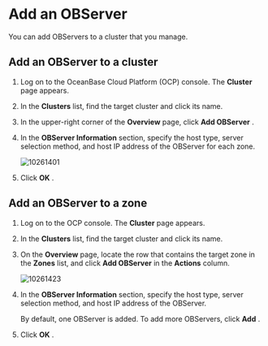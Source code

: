 Add an OBServer 
====================================

You can add OBServers to a cluster that you manage. 

**Add an OBServer to a cluster** 
-----------------------------------------------------

1. Log on to the OceanBase Cloud Platform (OCP) console. The **Cluster** page appears.

   

2. In the **Clusters** list, find the target cluster and click its name.

   

3. In the upper-right corner of the **Overview** page, click **Add OBServer** .

   

4. In the **OBServer Information** section, specify the host type, server selection method, and host IP address of the OBServer for each zone.

   ![10261401](https://help-static-aliyun-doc.aliyuncs.com/assets/img/en-US/4004306461/p343356.png)
   

5. Click **OK** .

   




**Add an OBServer to a zone** 
--------------------------------------------------

1. Log on to the OCP console. The **Cluster** page appears.

   

2. In the **Clusters** list, find the target cluster and click its name.

   

3. On the **Overview** page, locate the row that contains the target zone in the **Zones** list, and click **Add OBServer** in the **Actions** column. 

   ![10261423](https://help-static-aliyun-doc.aliyuncs.com/assets/img/en-US/5004306461/p343375.png)
   

4. In the **OBServer Information** section, specify the host type, server selection method, and host IP address of the OBServer. 

   By default, one OBServer is added. To add more OBServers, click **Add** .
   

5. Click **OK** .

   




